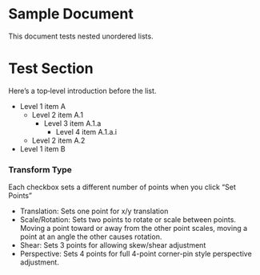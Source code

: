 Sample Document
===============

This document tests nested unordered lists.

# Test Section

Here’s a top‐level introduction before the list.

- Level 1 item A
  - Level 2 item A.1
    - Level 3 item A.1.a
      - Level 4 item A.1.a.i
  - Level 2 item A.2
- Level 1 item B

<!-- #transform_types -->
### Transform Type

Each checkbox sets a different number of points when you click “Set Points”

- Translation: Sets one point for x/y translation
- Scale/Rotation: Sets two points to rotate or scale between points. Moving a point toward or away from the other point scales, moving a point at an angle the other causes rotation.
- Shear: Sets 3 points for allowing skew/shear adjustment
- Perspective: Sets 4 points for full 4-point corner-pin style perspective adjustment.
